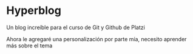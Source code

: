 # Hyperblog
Un blog increíble para el curso de Git y Github de Platzi

Ahora le agregaré una personalización por parte mía, necesito aprender más sobre el tema